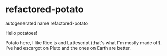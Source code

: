 # refactored-potato
autogenerated name refactored-potato

Hello potatoes!

Potato here, I like Rice.js and Lattescript (that's what I'm mostly made of!).
I've had escargot on Pluto and the ones on Earth are better.
